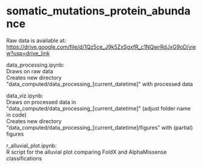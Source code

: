 # somatic_mutations_protein_abundance

Raw data is available at:  
https://drive.google.com/file/d/1Qz5ce_J9k5ZxSgxfR_c1NQwrRdJxG9oD/view?usp=drive_link

data_processing.ipynb:  
Draws on raw data  
Creates new directory "data_computed/data_processing_[current_datetime]" with processed data

data_viz.ipynb:  
Draws on processed data in "data_computed/data_processing_[current_datetime]" (adjust folder name in code)  
Creates new directory "data_computed/data_processing_[current_datetime]/figures" with (partial) figures

r_alluvial_plot.ipynb:  
R script for the alluvial plot comparing FoldX and AlphaMissense classifications
